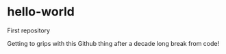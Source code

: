 # hello-world
First repository

Getting to grips with this Github thing after a decade long break from code!
